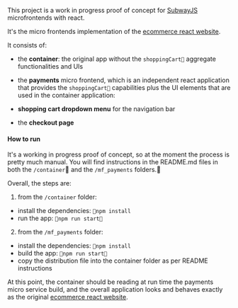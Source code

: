 This project is a work in progress proof of concept for [SubwayJS](https://github.com/subway-js/subway) microfrontends with react.

It's the micro frontends implementation of the [ecommerce react website](https://github.com/subway-js/subway-react-ecommerce).

It consists of:

- the **container**: the original app without the `shoppingCart` aggregate functionalities and UIs

- the **payments** micro frontend, which is an independent react application that provides the `shoppingCart` capabilities plus the UI elements that are used in the container application:
 - **shopping cart dropdown menu** for the navigation bar
 - the **checkout page**



#### How to run

It's a working in progress proof of concept, so at the moment the process is pretty much manual. You will find instructions in the README.md files in both the `/container` and the `/mf_payments` folders.

Overall, the steps are:

1. from the `/container` folder:
 - install the dependencies: `npm install`
 - run the app: `npm run start`

2. from the `/mf_payments` folder:
 - install the dependencies: `npm install`
 - build the app: `npm run start`
 - copy the distribution file into the container folder as per README instructions

At this point, the container should be reading at run time the payments micro service build, and the overall application looks and behaves exactly as the original [ecommerce react website](https://github.com/subway-js/subway-react-ecommerce).
